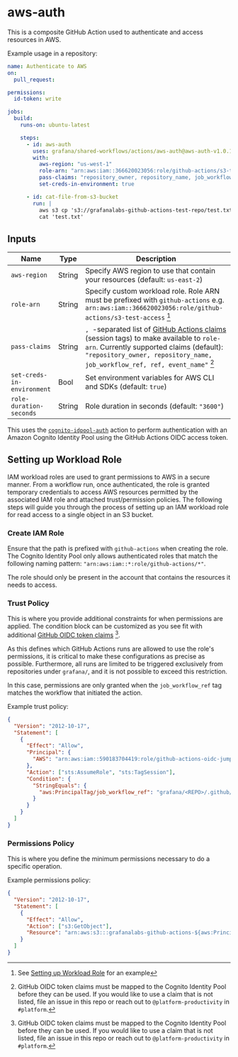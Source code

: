 # aws-auth

This is a composite GitHub Action used to authenticate and access resources in AWS.

Example usage in a repository:

<!-- x-release-please-start-version -->

```yaml
name: Authenticate to AWS
on:
  pull_request:

permissions:
  id-token: write

jobs:
  build:
    runs-on: ubuntu-latest

    steps:
      - id: aws-auth
        uses: grafana/shared-workflows/actions/aws-auth@aws-auth-v1.0.1
        with:
          aws-region: "us-west-1"
          role-arn: "arn:aws:iam::366620023056:role/github-actions/s3-test-access"
          pass-claims: "repository_owner, repository_name, job_workflow_ref, ref, event_name"
          set-creds-in-environment: true

      - id: cat-file-from-s3-bucket
        run: |
          aws s3 cp 's3://grafanalabs-github-actions-test-repo/test.txt' 'test.txt'
          cat 'test.txt'
```

<!-- x-release-please-end-version -->

## Inputs

<!-- markdownlint-disable no-space-in-code -->

| Name                       | Type   | Description                                                                                                                                                                                                                                                                                                                                                                     |
| -------------------------- | ------ | ------------------------------------------------------------------------------------------------------------------------------------------------------------------------------------------------------------------------------------------------------------------------------------------------------------------------------------------------------------------------------- |
| `aws-region`               | String | Specify AWS region to use that contain your resources (default: `us-east-2`)                                                                                                                                                                                                                                                                                                    |
| `role-arn`                 | String | Specify custom workload role. Role ARN must be prefixed with `github-actions` e.g. `arn:aws:iam::366620023056:role/github-actions/s3-test-access` [^1]                                                                                                                                                                                                                          |
| `pass-claims`              | String | `, `-separated list of [GitHub Actions claims](https://docs.github.com/en/actions/deployment/security-hardening-your-deployments/about-security-hardening-with-openid-connect#understanding-the-oidc-token) (session tags) to make available to `role-arn`. Currently supported claims (default): `"repository_owner, repository_name, job_workflow_ref, ref, event_name"` [^2] |
| `set-creds-in-environment` | Bool   | Set environment variables for AWS CLI and SDKs (default: `true`)                                                                                                                                                                                                                                                                                                                |
| `role-duration-seconds`    | String | Role duration in seconds (default: `"3600"`)                                                                                                                                                                                                                                                                                                                                    |

<!-- markdownlint-restore -->

[^1]: See [Setting up Workload Role](#setting-up-workload-role) for an example

[^2]: GitHub OIDC token claims must be mapped to the Cognito Identity Pool before they can be used. If you would like to use a claim that is not listed, file an issue in this repo or reach out to `@platform-productivity` in `#platform`.

This uses the [`cognito-idpool-auth`](https://github.com/catnekaise/cognito-idpool-auth) action to perform authentication with an Amazon Cognito Identity Pool using the GitHub Actions OIDC access token.

## Setting up Workload Role

IAM workload roles are used to grant permissions to AWS in a secure manner. From a workflow run, once authenticated, the role is granted temporary credentials to access AWS resources permitted by the associated IAM role and attached trust/permission policies. The following steps will guide you through the process of setting up an IAM workload role for read access to a single object in an S3 bucket.

### Create IAM Role

Ensure that the path is prefixed with `github-actions` when creating the role. The Cognito Identity Pool only allows authenticated roles that match the following naming pattern: `"arn:aws:iam::*:role/github-actions/*"`.

The role should only be present in the account that contains the resources it needs to access.

### Trust Policy

This is where you provide additional constraints for when permissions are applied. The condition block can be customized as you see fit with additional [GitHub OIDC token claims](https://docs.github.com/en/actions/deployment/security-hardening-your-deployments/about-security-hardening-with-openid-connect#understanding-the-oidc-token) [^2].

As this defines which GitHub Actions runs are allowed to use the role's permissions, it is critical to make these configurations as precise as possible. Furthermore, all runs are limited to be triggered exclusively from repositories under `grafana/`, and it is not possible to exceed this restriction.

In this case, permissions are only granted when the `job_workflow_ref` tag matches the workflow that initiated the action.

Example trust policy:

```json
{
  "Version": "2012-10-17",
  "Statement": [
    {
      "Effect": "Allow",
      "Principal": {
        "AWS": "arn:aws:iam::590183704419:role/github-actions-oidc-jump-role"
      },
      "Action": ["sts:AssumeRole", "sts:TagSession"],
      "Condition": {
        "StringEquals": {
          "aws:PrincipalTag/job_workflow_ref": "grafana/<REPO>/.github/workflows/<WORKFLOW_FILE>@refs/heads/main"
        }
      }
    }
  ]
}
```

### Permissions Policy

This is where you define the minimum permissions necessary to do a specific operation.

Example permissions policy:

```json
{
  "Version": "2012-10-17",
  "Statement": [
    {
      "Effect": "Allow",
      "Action": ["s3:GetObject"],
      "Resource": "arn:aws:s3:::grafanalabs-github-actions-${aws:PrincipalTag/repository_name}/*"
    }
  ]
}
```
